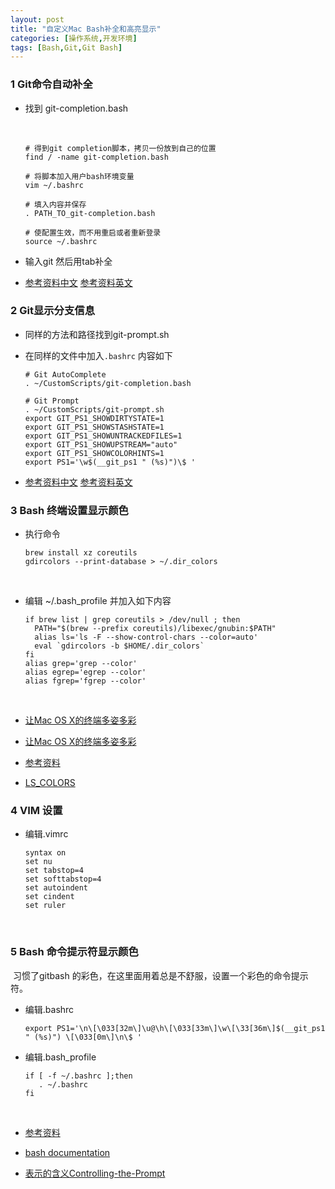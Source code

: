 ```yaml
---
layout: post
title: "自定义Mac Bash补全和高亮显示"
categories: [操作系统,开发环境]
tags: [Bash,Git,Git Bash]
---
```


### 1 Git命令自动补全

- 找到 git-completion.bash

  ​

  ```
  # 得到git completion脚本，拷贝一份放到自己的位置
  find / -name git-completion.bash 

  # 将脚本加入用户bash环境变量
  vim ~/.bashrc

  # 填入内容并保存
  . PATH_TO_git-completion.bash
    
  # 使配置生效，而不用重启或者重新登录
  source ~/.bashrc
  ```

- 输入git 然后用tab补全    


-  [参考资料中文](https://git-scm.com/book/zh/v2/%E5%85%B6%E5%AE%83%E7%8E%AF%E5%A2%83%E4%B8%AD%E7%9A%84-Git-Bash-%E4%B8%AD%E7%9A%84-Git) [参考资料英文](https://git-scm.com/book/en/v2/Git-in-Other-Environments-Git-in-Bash)

### 2 Git显示分支信息

- 同样的方法和路径找到git-prompt.sh

- 在同样的文件中加入`.bashrc` 内容如下

  ```
  # Git AutoComplete
  . ~/CustomScripts/git-completion.bash

  # Git Prompt
  . ~/CustomScripts/git-prompt.sh
  export GIT_PS1_SHOWDIRTYSTATE=1
  export GIT_PS1_SHOWSTASHSTATE=1
  export GIT_PS1_SHOWUNTRACKEDFILES=1
  export GIT_PS1_SHOWUPSTREAM="auto"
  export GIT_PS1_SHOWCOLORHINTS=1
  export PS1='\w$(__git_ps1 " (%s)")\$ '
  ```


-  [参考资料中文](https://git-scm.com/book/zh/v2/%E5%85%B6%E5%AE%83%E7%8E%AF%E5%A2%83%E4%B8%AD%E7%9A%84-Git-Bash-%E4%B8%AD%E7%9A%84-Git) [参考资料英文](https://git-scm.com/book/en/v2/Git-in-Other-Environments-Git-in-Bash)



### 3 Bash 终端设置显示颜色

- 执行命令

  ```
  brew install xz coreutils
  gdircolors --print-database > ~/.dir_colors
  ```

  ​


- 编辑 ~/.bash_profile 并加入如下内容

  ```
  if brew list | grep coreutils > /dev/null ; then
    PATH="$(brew --prefix coreutils)/libexec/gnubin:$PATH"
    alias ls='ls -F --show-control-chars --color=auto'
    eval `gdircolors -b $HOME/.dir_colors`
  fi
  alias grep='grep --color'
  alias egrep='egrep --color'
  alias fgrep='fgrep --color'
  ```

  ​


- [让Mac OS X的终端多姿多彩](http://blog.csdn.net/windows1989/article/details/8882642)
- [让Mac OS X的终端多姿多彩](http://linfan.info/blog/2012/02/27/colorful-terminal-in-mac/)
- [参考资料](http://jyhong.blog.ustc.edu.cn/2015/02/bash-colors-setting/)
- [LS_COLORS](http://www.cnblogs.com/xlmeng1988/archive/2013/01/08/shell_color.html)



### 4 VIM 设置

- 编辑.vimrc

  ```
  syntax on
  set nu
  set tabstop=4
  set softtabstop=4
  set autoindent
  set cindent
  set ruler
  ```

  ​

### 5 Bash 命令提示符显示颜色

 习惯了gitbash 的彩色，在这里面用着总是不舒服，设置一个彩色的命令提示符。

- 编辑.bashrc

  ```
  export PS1='\n\[\033[32m\]\u@\h\[\033[33m\]\w\[\33[36m\]$(__git_ps1 " (%s)") \[\033[0m\]\n\$ '
  ```


- 编辑.bash_profile

  ```
  if [ -f ~/.bashrc ];then
     . ~/.bashrc
  fi
  ```

  ​

- [参考资料](http://jyhong.blog.ustc.edu.cn/2014/05/bash-it%E7%AE%80%E4%BB%8B%EF%BC%88%E7%BB%88%E7%AB%AF%E7%BE%8E%E5%8C%96%EF%BC%89/)

- [bash documentation](https://www.gnu.org/software/bash/manual/bashref.html)

- [表示的含义Controlling-the-Prompt](https://www.gnu.org/software/bash/manual/bashref.html#Controlling-the-Prompt)
